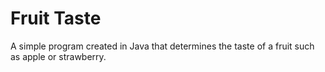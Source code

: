 # Fruit Taste

A simple program created in Java that determines the taste of a fruit such as apple or strawberry.
